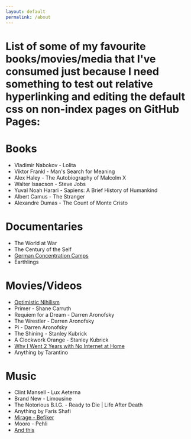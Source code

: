 ```yaml
---
layout: default
permalink: /about
---
```


# List of some of my favourite books/movies/media that I've consumed just because I need something to test out relative hyperlinking and editing the default css on non-index pages on GitHub Pages:

# Books
* Vladimir Nabokov - Lolita
* Viktor Frankl - Man's Search for Meaning 
* Alex Haley - The Autobiography of Malcolm X
* Walter Isaacson - Steve Jobs 
* Yuval Noah Harari - Sapiens: A Brief History of Humankind
* Albert Camus - The Stranger 
* Alexandre Dumas - The Count of Monte Cristo


# Documentaries
* The World at War
* The Century of the Self
* [German Concentration Camps](https://www.youtube.com/watch?v=O5jeQ8ohtyo)
* Earthlings

# Movies/Videos
* [Optimistic Nihilism](https://www.youtube.com/watch?v=R-sYDf0YGv4)
* Primer - Shane Carruth
* Requiem for a Dream - Darren Aronofsky
* The Wrestler - Darren Aronofsky
* Pi - Darren Aronofsky
* The Shining - Stanley Kubrick
* A Clockwork Orange - Stanley Kubrick
* [Why I Went 2 Years with No Internet at Home](https://www.youtube.com/watch?v=kiMcX3Fa2Us)
* Anything by Tarantino

# Music
* Clint Mansell - Lux Aeterna
* Brand New - Limousine
* The Notorious B.I.G. - Ready to Die \| Life After Death
* Anything by Faris Shafi
* [Mirage - Befiker](https://www.youtube.com/watch?v=x6F2AaCu55M)
* Mooro - Pehli
* [And this](https://www.youtube.com/watch?v=KL--RrbjrF0)

